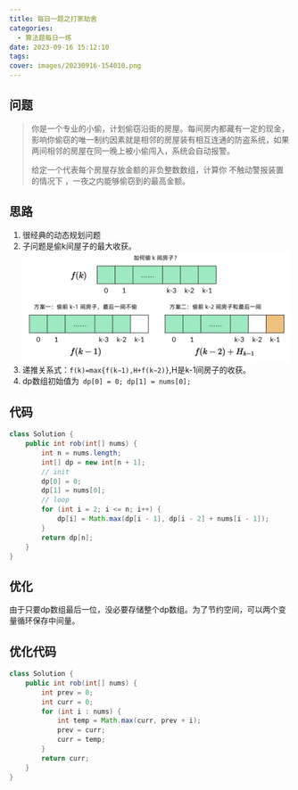 ```yaml
---
title: 每日一题之打家劫舍
categories:
  - 算法题每日一练
date: 2023-09-16 15:12:10
tags:
cover: images/20230916-154010.png
---
```


## 问题

> 你是一个专业的小偷，计划偷窃沿街的房屋。每间房内都藏有一定的现金，影响你偷窃的唯一制约因素就是相邻的房屋装有相互连通的防盗系统，如果两间相邻的房屋在同一晚上被小偷闯入，系统会自动报警。
>
> 给定一个代表每个房屋存放金额的非负整数数组，计算你 不触动警报装置的情况下 ，一夜之内能够偷窃到的最高金额。

## 思路

1. 很经典的动态规划问题
2. 子问题是偷k间屋子的最大收获。
   ![](images/20230916-154010.png)
3. 递推关系式：`f(k)=max{f(k−1),H+f(k−2)}`,H是k-1间房子的收获。
4. dp数组初始值为` dp[0] = 0; dp[1] = nums[0];`

## 代码

```java
class Solution {
	public int rob(int[] nums) {
		int n = nums.length;
		int[] dp = new int[n + 1];
		// init
		dp[0] = 0;
		dp[1] = nums[0];
		// loop
		for (int i = 2; i <= n; i++) {
			dp[i] = Math.max(dp[i - 1], dp[i - 2] + nums[i - 1]);
		}
		return dp[n];
	}
}
```

## 优化

由于只要dp数组最后一位，没必要存储整个dp数组。为了节约空间，可以两个变量循环保存中间量。

## 优化代码

```java
class Solution {
	public int rob(int[] nums) {
		int prev = 0;
		int curr = 0;
		for (int i : nums) {
			int temp = Math.max(curr, prev + i);
			prev = curr;
			curr = temp;
		}
		return curr;
	}
}
```
